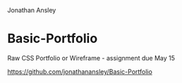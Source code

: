 Jonathan Ansley

# Basic-Portfolio

Raw CSS Portfolio or Wireframe - assignment due May 15

https://github.com/jonathanansley/Basic-Portfolio